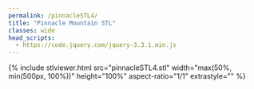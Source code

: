 ```yaml
---
permalink: /pinnacleSTL4/
title: "Pinnacle Mountain STL"
classes: wide
head_scripts:
  - https://code.jquery.com/jquery-3.3.1.min.js
---
```


{% include stlviewer.html src="pinnacleSTL4.stl" width="max(50%, min(500px, 100%))" height="100%" aspect-ratio="1/1" extrastyle="" %}
